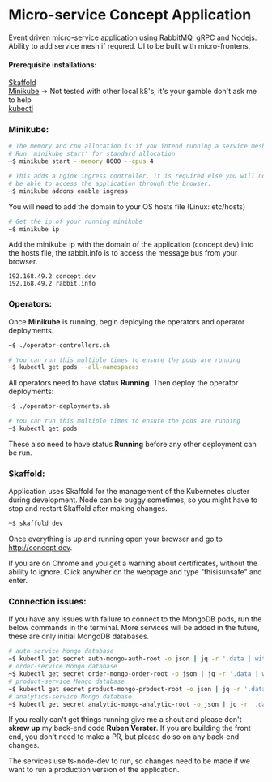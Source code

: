 # Micro-service Concept Application

Event driven micro-service application using RabbitMQ, gRPC and Nodejs. Ability to add service mesh if requred. UI to be built with micro-frontens.

#### Prerequisite installations:

[Skaffold](https://skaffold.dev)  
[Minikube](https://minikube.sigs.k8s.io/docs/start/) -> Not tested with other local k8's, it's your gamble don't ask me to help  
[kubectl](https://kubernetes.io/docs/tasks/tools/)
### Minikube:
```bash
# The memory and cpu allocation is if you intend running a service mesh.
# Run 'minikube start' for standard allocation
~$ minikube start --memory 8000 --cpus 4
```
```bash
# This adds a nginx ingress controller, it is required else you will not 
# be able to access the application through the browser.
~$ minikube addons enable ingress
```

You will need to add the domain to your OS hosts file (Linux: etc/hosts)
```bash
# Get the ip of your running minikube
~$ minikube ip
```
Add the minikube ip with the domain of the application (concept.dev) into the hosts file,
the rabbit.info is to access the message bus from your browser.
```text
192.168.49.2 concept.dev
192.168.49.2 rabbit.info
```

### Operators:
Once **Minikube** is running, begin deploying the operators and operator deployments.

```bash
~$ ./operator-controllers.sh
```
```bash
# You can run this multiple times to ensure the pods are running
~$ kubectl get pods --all-namespaces
```
All operators need to have status **Running**. Then deploy the operator deployments:
```bash
~$ ./operator-deployments.sh
```
```bash
# You can run this multiple times to ensure the pods are running
~$ kubectl get pods
```
These also need to have status **Running** before any other deployment can be run.
### Skaffold:

Application uses Skaffold for the management of the Kubernetes cluster during development. Node can be buggy sometimes, so you might have to stop and restart Skaffold after making changes.

```bash
~$ skaffold dev
```
Once everything is up and running open your browser and go to http://concept.dev.

If you are on Chrome and you get a warning about certificates, without the ability to ignore. Click anywher on the webpage and type "thisisunsafe" and enter.
### Connection issues:
If you have any issues with failure to connect to the MongoDB pods, run the below commands in the terminal. More services will be added in the future, these are only initial MongoDB databases.
```bash
# auth-service Mongo database
~$ kubectl get secret auth-mongo-auth-root -o json | jq -r '.data | with_entries(.value |= @base64d)'
# order-service Mongo database
~$ kubectl get secret order-mongo-order-root -o json | jq -r '.data | with_entries(.value |= @base64d)'
# product-service Mongo database
~$ kubectl get secret product-mongo-product-root -o json | jq -r '.data | with_entries(.value |= @base64d)'
# analytics-service Mongo database
~$ kubectl get secret analytic-mongo-analytic-root -o json | jq -r '.data | with_entries(.value |= @base64d)'
```

If you really can't get things running give me a shout and please don't **skrew up** my back-end code **Ruben Verster**. If you are building the front end, you don't need to make a PR, but please do so on any back-end changes. 

The services use ts-node-dev to run, so changes need to be made if we want to run a production version of the application.
